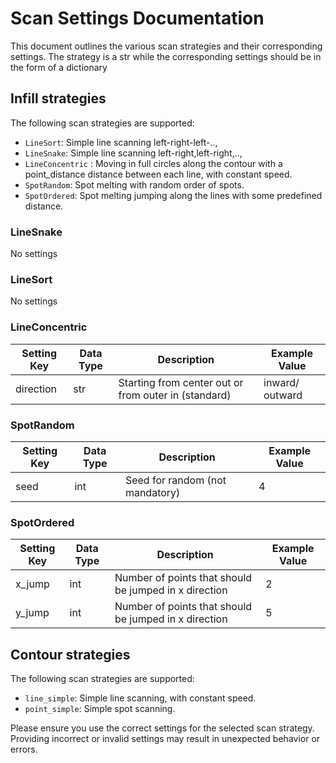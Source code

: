 # Scan Settings Documentation

This document outlines the various scan strategies and their corresponding settings.
The strategy is a str while the corresponding settings should be in the form of a dictionary

## Infill strategies
The following scan strategies are supported:
- `LineSort`: Simple line scanning left-right-left-.., 
- `LineSnake`: Simple line scanning left-right,left-right,.., 
- `LineConcentric` : Moving in full circles along the contour with a point_distance distance between each line, with constant speed.
- `SpotRandom`: Spot melting with random order of spots.
- `SpotOrdered`: Spot melting jumping along the lines with some predefined distance.

### LineSnake
No settings

### LineSort
No settings

### LineConcentric
| Setting Key | Data Type | Description                                         | Example Value   |
|-------------|-----------|-----------------------------------------------------|-----------------|
| direction   | str       | Starting from center out or from outer in (standard)| inward/ outward |

### SpotRandom
| Setting Key | Data Type | Description                                           | Example Value |
|-------------|-----------|-------------------------------------------------------|---------------|
| seed        | int       | Seed for random (not mandatory)                       | 4             |

### SpotOrdered
| Setting Key | Data Type | Description                                           | Example Value |
|-------------|-----------|-------------------------------------------------------|---------------|
| x_jump      | int       | Number of points that should be jumped in x direction | 2             |
| y_jump      | int       | Number of points that should be jumped in x direction | 5             |

## Contour strategies
The following scan strategies are supported:
- `line_simple`: Simple line scanning, with constant speed.
- `point_simple`: Simple spot scanning.

Please ensure you use the correct settings for the selected scan strategy. Providing incorrect or invalid settings may result in unexpected behavior or errors.
